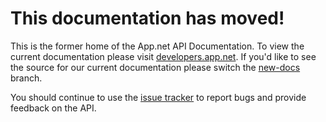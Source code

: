 # This documentation has moved!  #

This is the former home of the App.net API Documentation. To view the current documentation please visit [developers.app.net](developers.app.net). If you'd like to see the source for our current documentation please switch the [new-docs](https://github.com/appdotnet/api-spec/tree/new-docs) branch.

You should continue to use the [issue tracker](https://github.com/appdotnet/api-spec/issues) to report bugs and provide feedback on the API.
